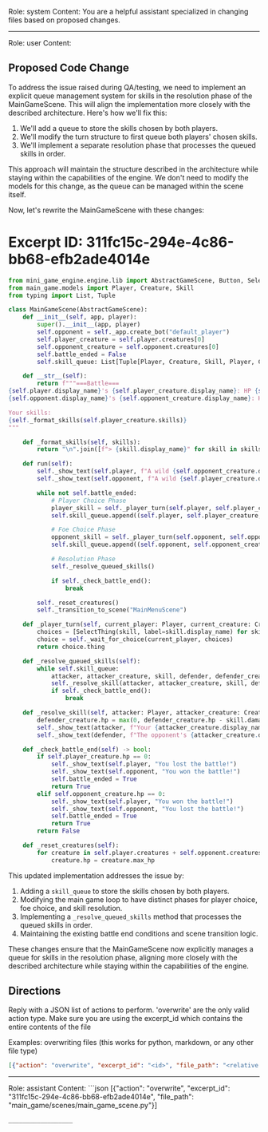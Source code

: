 Role: system
Content: You are a helpful assistant specialized in changing files based on proposed changes.
__________________
Role: user
Content: 
## Proposed Code Change
To address the issue raised during QA/testing, we need to implement an explicit queue management system for skills in the resolution phase of the MainGameScene. This will align the implementation more closely with the described architecture. Here's how we'll fix this:

1. We'll add a queue to store the skills chosen by both players.
2. We'll modify the turn structure to first queue both players' chosen skills.
3. We'll implement a separate resolution phase that processes the queued skills in order.

This approach will maintain the structure described in the architecture while staying within the capabilities of the engine. We don't need to modify the models for this change, as the queue can be managed within the scene itself.

Now, let's rewrite the MainGameScene with these changes:

# Excerpt ID: 311fc15c-294e-4c86-bb68-efb2ade4014e
```python main_game/scenes/main_game_scene.py
from mini_game_engine.engine.lib import AbstractGameScene, Button, SelectThing
from main_game.models import Player, Creature, Skill
from typing import List, Tuple

class MainGameScene(AbstractGameScene):
    def __init__(self, app, player):
        super().__init__(app, player)
        self.opponent = self._app.create_bot("default_player")
        self.player_creature = self.player.creatures[0]
        self.opponent_creature = self.opponent.creatures[0]
        self.battle_ended = False
        self.skill_queue: List[Tuple[Player, Creature, Skill, Player, Creature]] = []

    def __str__(self):
        return f"""===Battle===
{self.player.display_name}'s {self.player_creature.display_name}: HP {self.player_creature.hp}/{self.player_creature.max_hp}
{self.opponent.display_name}'s {self.opponent_creature.display_name}: HP {self.opponent_creature.hp}/{self.opponent_creature.max_hp}

Your skills:
{self._format_skills(self.player_creature.skills)}
"""

    def _format_skills(self, skills):
        return "\n".join([f"> {skill.display_name}" for skill in skills])

    def run(self):
        self._show_text(self.player, f"A wild {self.opponent_creature.display_name} appears!")
        self._show_text(self.opponent, f"A wild {self.player_creature.display_name} appears!")

        while not self.battle_ended:
            # Player Choice Phase
            player_skill = self._player_turn(self.player, self.player_creature)
            self.skill_queue.append((self.player, self.player_creature, player_skill, self.opponent, self.opponent_creature))

            # Foe Choice Phase
            opponent_skill = self._player_turn(self.opponent, self.opponent_creature)
            self.skill_queue.append((self.opponent, self.opponent_creature, opponent_skill, self.player, self.player_creature))

            # Resolution Phase
            self._resolve_queued_skills()

            if self._check_battle_end():
                break

        self._reset_creatures()
        self._transition_to_scene("MainMenuScene")

    def _player_turn(self, current_player: Player, current_creature: Creature) -> Skill:
        choices = [SelectThing(skill, label=skill.display_name) for skill in current_creature.skills]
        choice = self._wait_for_choice(current_player, choices)
        return choice.thing

    def _resolve_queued_skills(self):
        while self.skill_queue:
            attacker, attacker_creature, skill, defender, defender_creature = self.skill_queue.pop(0)
            self._resolve_skill(attacker, attacker_creature, skill, defender, defender_creature)
            if self._check_battle_end():
                break

    def _resolve_skill(self, attacker: Player, attacker_creature: Creature, skill: Skill, defender: Player, defender_creature: Creature):
        defender_creature.hp = max(0, defender_creature.hp - skill.damage)
        self._show_text(attacker, f"Your {attacker_creature.display_name} used {skill.display_name}!")
        self._show_text(defender, f"The opponent's {attacker_creature.display_name} used {skill.display_name}!")

    def _check_battle_end(self) -> bool:
        if self.player_creature.hp == 0:
            self._show_text(self.player, "You lost the battle!")
            self._show_text(self.opponent, "You won the battle!")
            self.battle_ended = True
            return True
        elif self.opponent_creature.hp == 0:
            self._show_text(self.player, "You won the battle!")
            self._show_text(self.opponent, "You lost the battle!")
            self.battle_ended = True
            return True
        return False

    def _reset_creatures(self):
        for creature in self.player.creatures + self.opponent.creatures:
            creature.hp = creature.max_hp
```

This updated implementation addresses the issue by:

1. Adding a `skill_queue` to store the skills chosen by both players.
2. Modifying the main game loop to have distinct phases for player choice, foe choice, and skill resolution.
3. Implementing a `_resolve_queued_skills` method that processes the queued skills in order.
4. Maintaining the existing battle end conditions and scene transition logic.

These changes ensure that the MainGameScene now explicitly manages a queue for skills in the resolution phase, aligning more closely with the described architecture while staying within the capabilities of the engine.

## Directions
Reply with a JSON list of actions to perform. 'overwrite' are the only valid action type. 
Make sure you are using the excerpt_id which contains the entire contents of the file

Examples:
overwriting files (this works for python, markdown, or any other file type)
```json output_example1
[{"action": "overwrite", "excerpt_id": "<id>", "file_path": "<relative file path>"}]
```

__________________
Role: assistant
Content: ```json
[{"action": "overwrite", "excerpt_id": "311fc15c-294e-4c86-bb68-efb2ade4014e", "file_path": "main_game/scenes/main_game_scene.py"}]
```
__________________
